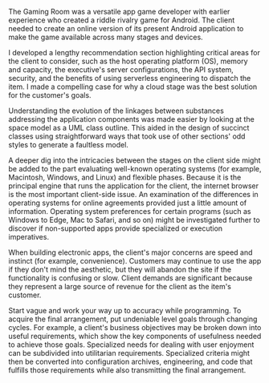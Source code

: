 The Gaming Room was a versatile app game developer with earlier experience who created a riddle rivalry game for Android. The client needed to create an online version of its present Android application to make the game available across many stages and devices.

I developed a lengthy recommendation section highlighting critical areas for the client to consider, such as the host operating platform (OS), memory and capacity, the executive's server configurations, the API system, security, and the benefits of using serverless engineering to dispatch the item. I made a compelling case for why a cloud stage was the best solution for the customer's goals.

Understanding the evolution of the linkages between substances addressing the application components was made easier by looking at the space model as a UML class outline. This aided in the design of succinct classes using straightforward ways that took use of other sections' odd styles to generate a faultless model.

A deeper dig into the intricacies between the stages on the client side might be added to the part evaluating well-known operating systems (for example, Macintosh, Windows, and Linux) and flexible phases. Because it is the principal engine that runs the application for the client, the internet browser is the most important client-side issue. An examination of the differences in operating systems for online agreements provided just a little amount of information. Operating system preferences for certain programs (such as Windows to Edge, Mac to Safari, and so on) might be investigated further to discover if non-supported apps provide specialized or execution imperatives.

When building electronic apps, the client's major concerns are speed and instinct (for example, convenience). Customers may continue to use the app if they don't mind the aesthetic, but they will abandon the site if the functionality is confusing or slow. Client demands are significant because they represent a large source of revenue for the client as the item's customer.

Start vague and work your way up to accuracy while programming. To acquire the final arrangement, put undeniable level goals through changing cycles. For example, a client's business objectives may be broken down into useful requirements, which show the key components of usefulness needed to achieve those goals. Specialized needs for dealing with user enjoyment can be subdivided into utilitarian requirements. Specialized criteria might then be converted into configuration archives, engineering, and code that fulfills those requirements while also transmitting the final arrangement.
